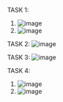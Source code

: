 TASK 1: 
1. ![image](https://github.com/iamrayyan1/OOP/assets/142688529/e33c49ea-20c8-40fa-9766-608d27cb7e3d)
2. ![image](https://github.com/iamrayyan1/OOP/assets/142688529/0c8d9afa-3749-4139-8476-6908e1f87f33)

TASK 2: ![image](https://github.com/iamrayyan1/OOP/assets/142688529/078433f8-647d-4d1e-8311-ebfe341cd5df)

TASK 3: ![image](https://github.com/iamrayyan1/OOP/assets/142688529/e5a9b857-50aa-429f-bc79-9c4613140f07)

TASK 4:
1. ![image](https://github.com/iamrayyan1/OOP/assets/142688529/6ab2a80b-418f-49f4-bc2f-c0ecac9773b3)
2. ![image](https://github.com/iamrayyan1/OOP/assets/142688529/6195e1ee-9505-41ef-bff4-44dc78ada885)

